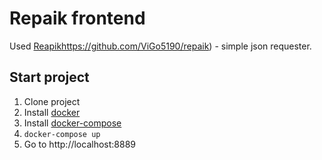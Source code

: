 Repaik frontend
===============

Used [Reapik]()https://github.com/ViGo5190/repaik) - simple json requester.

Start project
-------------

1. Clone project
2. Install [docker](https://docs.docker.com/engine/installation/)
3. Install [docker-compose](https://docs.docker.com/compose/install/)
4. `docker-compose up`
5. Go to http://localhost:8889